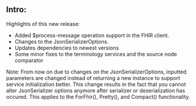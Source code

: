 ## Intro:
Highlights of this new release:

- Added $process-message operation support  in the FHIR client. 
- Changes to the JsonSerializerOptions.
- Updates dependencies to newest versions
- Some minor fixes to the terminology services and the source node comparator

Note: From now on due to changes on the JsonSerializerOptions, inputted parameters are changed instead of returning a new instance to support service initialization better.
This change results in the fact that you cannot alter JsonSerializer options anymore after serializer or deserialization has occured.
This applies to the ForFhir(), Pretty(), and Compact() functionality.